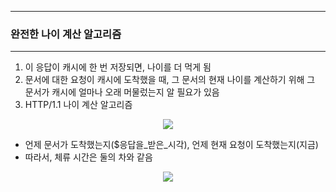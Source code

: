 -----
### 완전한 나이 계산 알고리즘
-----
1. 이 응답이 캐시에 한 번 저장되면, 나이를 더 먹게 됨
2. 문서에 대한 요청이 캐시에 도착했을 때, 그 문서의 현재 나이를 계산하기 위해 그 문서가 캐시에 얼마나 오래 머물렀는지 알 필요가 있음
3. HTTP/1.1 나이 계산 알고리즘
<div align="center">
<img src="https://github.com/user-attachments/assets/56a32018-91d7-452e-bb81-dba0baf4ec0a">
</div>

   - 언제 문서가 도착했는지($응답을_받은_시각), 언제 현재 요청이 도착했는지(지금)
   - 따라서, 체류 시간은 둘의 차와 같음
<div align="center">
<img src="https://github.com/user-attachments/assets/f877ad8e-a5c1-4291-b152-35f49df9b4b5">
</div>

